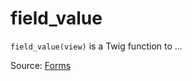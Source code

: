 # field_value

`field_value(view)` is a Twig function to ...


Source: [Forms](https://twig.symfony.com/field_value)
